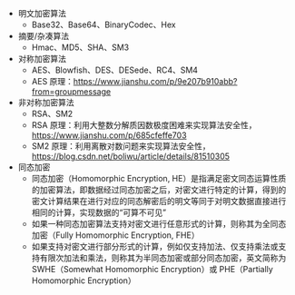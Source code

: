 - 明文加密算法
    - Base32、Base64、BinaryCodec、Hex
- 摘要/杂凑算法
    - Hmac、MD5、SHA、SM3
- 对称加密算法
    - AES、Blowfish、DES、DESede、RC4、SM4
    - AES 原理：https://www.jianshu.com/p/9e207b910abb?from=groupmessage
- 非对称加密算法
    - RSA、SM2
    - RSA 原理：利用大整数分解质因数极度困难来实现算法安全性，https://www.jianshu.com/p/685cfeffe703
    - SM2 原理：利用离散对数问题来实现算法安全性，https://blog.csdn.net/boliwu/article/details/81510305
- 同态加密
    - 同态加密（Homomorphic Encryption,
      HE）是指满足密文同态运算性质的加密算法，即数据经过同态加密之后，对密文进行特定的计算，得到的密文计算结果在进行对应的同态解密后的明文等同于对明文数据直接进行相同的计算，实现数据的“可算不可见”
    - 如果一种同态加密算法支持对密文进行任意形式的计算，则称其为全同态加密（Fully Homomorphic Encryption, FHE）
    - 如果支持对密文进行部分形式的计算，例如仅支持加法、仅支持乘法或支持有限次加法和乘法，则称其为半同态加密或部分同态加密，英文简称为 SWHE（Somewhat Homomorphic Encryption）或
      PHE（Partially Homomorphic Encryption）